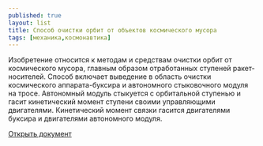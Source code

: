 ```yaml
---
published: true
layout: list
title: Способ очистки орбит от объектов космического мусора
tags: [механика,космонавтика]
---
```


Изобретение относится к методам и средствам очистки орбит от космического мусора, главным образом отработанных ступеней ракет-носителей. Способ включает выведение в область очистки космического аппарата-буксира и автономного стыковочного модуля на тросе. Автономный модуль стыкуется с орбитальной ступенью и гасит кинетический момент ступени своими управляющими двигателями. Кинетический момент связки гасится двигателями буксира и двигателями автономного модуля. 

[Открыть документ](https://drive.google.com/file/d/1xIZltod0D8Ms63jZAjOGn4Y9xdBCPFYX/view?usp=sharing)

